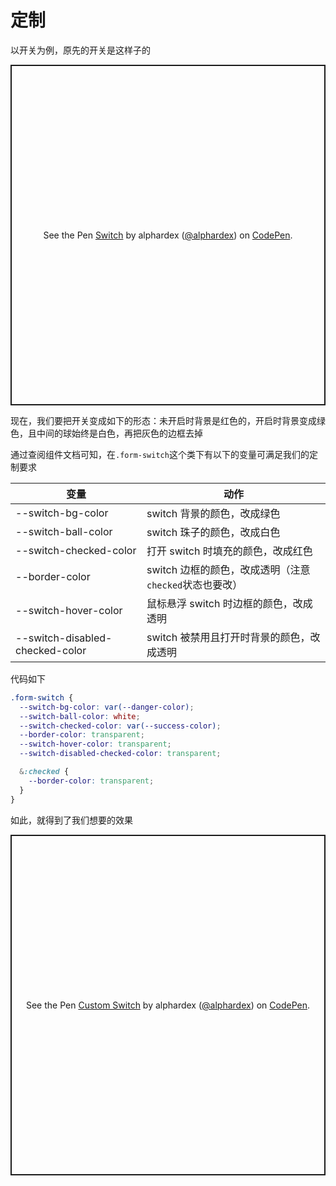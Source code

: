 # 定制

以开关为例，原先的开关是这样子的

<p class="codepen" data-height="545" data-theme-id="dark" data-default-tab="html,result" data-user="alphardex" data-slug-hash="MWwZrdm" style="height: 545px; box-sizing: border-box; display: flex; align-items: center; justify-content: center; border: 2px solid; margin: 1em 0; padding: 1em;" data-pen-title="Switch">
  <span>See the Pen <a href="https://codepen.io/alphardex/pen/MWwZrdm">
  Switch</a> by alphardex (<a href="https://codepen.io/alphardex">@alphardex</a>)
  on <a href="https://codepen.io">CodePen</a>.</span>
</p>
<script async src="https://static.codepen.io/assets/embed/ei.js"></script>

现在，我们要把开关变成如下的形态：未开启时背景是红色的，开启时背景变成绿色，且中间的球始终是白色，再把灰色的边框去掉

通过查阅组件文档可知，在`.form-switch`这个类下有以下的变量可满足我们的定制要求

| 变量                            | 动作                                                   |
| ------------------------------- | ------------------------------------------------------ |
| --switch-bg-color               | switch 背景的颜色，改成绿色                            |
| --switch-ball-color             | switch 珠子的颜色，改成白色                            |
| --switch-checked-color          | 打开 switch 时填充的颜色，改成红色                     |
| --border-color                  | switch 边框的颜色，改成透明（注意`checked`状态也要改） |
| --switch-hover-color            | 鼠标悬浮 switch 时边框的颜色，改成透明                 |
| --switch-disabled-checked-color | switch 被禁用且打开时背景的颜色，改成透明              |

代码如下

```css
.form-switch {
  --switch-bg-color: var(--danger-color);
  --switch-ball-color: white;
  --switch-checked-color: var(--success-color);
  --border-color: transparent;
  --switch-hover-color: transparent;
  --switch-disabled-checked-color: transparent;

  &:checked {
    --border-color: transparent;
  }
}
```

如此，就得到了我们想要的效果

<p class="codepen" data-height="545" data-theme-id="dark" data-default-tab="html,result" data-user="alphardex" data-slug-hash="bGdOZPQ" style="height: 545px; box-sizing: border-box; display: flex; align-items: center; justify-content: center; border: 2px solid; margin: 1em 0; padding: 1em;" data-pen-title="Custom Switch">
  <span>See the Pen <a href="https://codepen.io/alphardex/pen/bGdOZPQ">
  Custom Switch</a> by alphardex (<a href="https://codepen.io/alphardex">@alphardex</a>)
  on <a href="https://codepen.io">CodePen</a>.</span>
</p>
<script async src="https://static.codepen.io/assets/embed/ei.js"></script>
